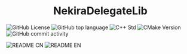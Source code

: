 <h1 align = "center">
    <b>NekiraDelegateLib</b>
</h1>

![GitHub License](https://img.shields.io/github/license/TokiraNeo/NekiraDelegate?style=flat-square)
![GitHub top language](https://img.shields.io/github/languages/top/TokiraNeo/NekiraDelegate?style=flat-square)
![C++ Std](https://img.shields.io/badge/C%2B%2B_std-%3E%3D20-%23F761AE?style=flat-square)
![CMake Version](https://img.shields.io/badge/CMake-%3E%3D3.20-%2366F59F?style=flat-square)
![GitHub commit activity](https://img.shields.io/github/commit-activity/m/TokiraNeo/NekiraDelegate?style=flat-square)

![README CN](https://img.shields.io/badge/README-%E4%B8%AD%E6%96%87-%23F56666?style=flat-square&link=%2FDocuments%2FREADME%2FREADME.EN.MD)
![README EN](https://img.shields.io/badge/README-EN-%23F56666?style=flat-square&link=%2FDocuments%2FREADME%2FREADME.EN.MD)
